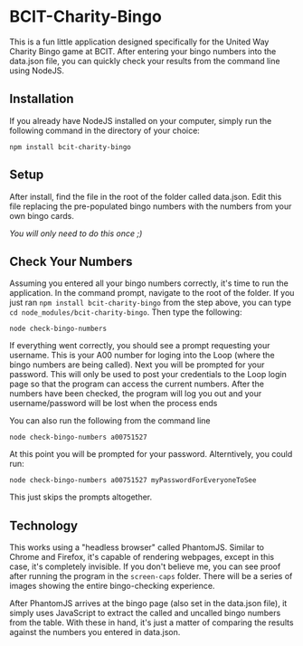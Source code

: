 # BCIT-Charity-Bingo

This is a fun little application designed specifically for the United Way Charity Bingo game at BCIT.  After entering your bingo numbers into the data.json file, you can quickly check your results from the command line using NodeJS.

## Installation

If you already have NodeJS installed on your computer, simply run the following command in the directory of your choice:

    npm install bcit-charity-bingo

## Setup

After install, find the file in the root of the folder called data.json.  Edit this file replacing the pre-populated bingo numbers with the numbers from your own bingo cards.

*You will only need to do this once ;)*

## Check Your Numbers

Assuming you entered all your bingo numbers correctly, it's time to run the application.  In the command prompt, navigate to the root of the folder.  If you just ran `npm install bcit-charity-bingo` from the step above, you can type `cd node_modules/bcit-charity-bingo`.  Then type the following: 

    node check-bingo-numbers

If everything went correctly, you should see a prompt requesting your username.  This is your A00 number for loging into the Loop (where the bingo numbers are being called).  Next you will be prompted for your password.  This will only be used to post your credentials to the Loop login page so that the program can access the current numbers.  After the numbers have been checked, the program will log you out and your username/password will be lost when the process ends

You can also run the following from the command line

    node check-bingo-numbers a00751527

At this point you will be prompted for your password.  Alterntively, you could run:

    node check-bingo-numbers a00751527 myPasswordForEveryoneToSee

This just skips the prompts altogether.

## Technology

This works using a "headless browser" called PhantomJS.  Similar to Chrome and Firefox, it's capable of rendering webpages, except in this case, it's completely invisible.  If you don't believe me, you can see proof after running the program in the `screen-caps` folder.  There will be a series of images showing the entire bingo-checking experience.

After PhantomJS arrives at the bingo page (also set in the data.json file), it simply uses JavaScript to extract the called and uncalled bingo numbers from the table.  With these in hand, it's just a matter of comparing the results against the numbers you entered in data.json.
